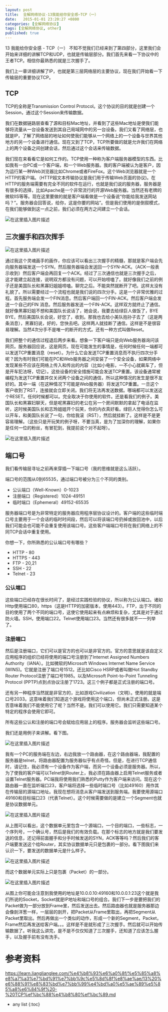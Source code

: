 ```yaml
---
layout: post
title:  全解网络协议-13我能给你安全感~TCP（一）
date:   2015-01-01 23:20:27 +0800
categories: [全解网络协议]
tags: [全解网络协议, other]
published: true
---
```




13 我能给你安全感 - TCP（一）
不知不觉我们已经来到了第四部分，这里我们会开始来详细的讲解TCP和UDP，也就是传输层部分。我们首先来看一下协议中的王者TCP。相信你最熟悉的就是三次握手了。

我们上一章详细讲解了IP，也就是第三层网络层的主要协议，现在我们开始看一下传输层的重要协议TCP。

## TCP

TCP的全称是Transmission Control Protocol。这个协议的目的就是创建一个Session，通过这个Session来传输数据。

我们在数据链路层查看了源和目标Mac地址，并看到了这些Mac地址是使我们能够将流量从一台设备发送到其自己局域网中的另一台设备。我们又看了网络层，也就是IP，了解了网络层的地址如何使我们能够从一个网络上的一个设备与世界其他地方的另一个设备进行通信。现在又到了TCP，TCP所要做的就是允许我们在网络上的两个设备之间创建会话，然后通过这个会话来传输数据。

我们现在来看看它是如何工作的。TCP使用一种称为客户端服务器模型的东西。比如我有一台PC或一个客户端，和一个Web服务器。我的客户端被认为是客户，因为运行某一种Web浏览器比如Chrome或者FireFox。这个Web浏览器就是一个HTTP的客户端。（HTTP超文本传输协议是我们用于传输Web页面的协议)。在HTTP的服务端需要有完全不同的软件在运行，也就是我们说的服务器，服务器是有很多的选择，比如Apache是一个非常流行的开源Web服务器。当然还有老牌的微软IIS等等。现在这里要做的就是客户端看做是一个设备说“你能给我发送网站吗？”。服务器会回答说，给你，这是你要的网站”。但是我们使用的是倒叙模式，在我们能够做到这一点之前，我们必须在两方之间建立一个会话。

![在这里插入图片描述](https://learn.lianglianglee.com/%e4%b8%93%e6%a0%8f/%e5%85%a8%e8%a7%a3%e7%bd%91%e7%bb%9c%e5%8d%8f%e8%ae%ae/assets/20210202133201608.png)

## 三次握手和四次挥手

![在这里插入图片描述](https://learn.lianglianglee.com/%e4%b8%93%e6%a0%8f/%e5%85%a8%e8%a7%a3%e7%bd%91%e7%bb%9c%e5%8d%8f%e8%ae%ae/assets/20210202133309953.png)

通过我这个灵魂画手的画作，你应该可以看出三次握手的精髓，那就是客户端会先向服务器端发送一个SYN，然后服务器端会发送回一个SYN-ACK。（ACK一般表示收到）然后客户端会再回复一个ACK。经过了三次通信也就是三次握手之后，这才能建立起连接，说明双方都没有问题，可以开始唠嗑了。就好像我们之前的例子还是美国队长和黑寡妇姐姐唠嗑。聊完之后。不能突然就断开了吧。这样太没有礼貌了。所以需要经过一个流程也就是我们说的四次分手。这是一个非常优雅的过程。首先服务端会发一个FIN消息。然后客户端回一个FIN-ACK。然后客户端会发送一个自己的FIN 消息。然后服务器发送一个FIN-ACK。这样双方就终止了通信。就好像黑寡妇姐不想和美国队长说话了，她会说，我要去给绿巨人做饭了，BYE BYE，然后美国队长会说，好您了，收到。那我也去给小美队抱孙子去了（这是两条消息），黑寡妇说，好的，您快去吧。这样两人就挂断了通信。这样是不是很容易理解。当然4次分手不是唯一的断开的方式。还有一种方式叫做Reset。

我们把整个的通信过程退后两步来看。想象一下客户端只是向Web服务器询问该网页。服务器回应说，这是网页。现在可能发生的事情是，任何时候任何一端都可以发送TCP重置消息（reset）。为什么它会发送TCP重置消息而不执行四次分手呢？因为有时我们可能在PC和Web服务器之间安装了一个安全设备，如果网络中发现某些不应该在网络上传入和传出的内容（比如小电影，一不小心就飙车了，但是开车犯法呀，切记）。这些设备的安全措施可能会发送TCP重置。该设备通常被编程为发送TCP重置并仅关闭两个设备之间的通信，所以这种情况的发生是很不友好的。其中一端（在这种情况下可能是Web服务器）将发送TCP重置。一旦这个客户收到了RST，连接就会立即关闭。我们将无法再发送数据。哪端都可以发送这个RESET。任何时候都可以。完全取决于你使用的软件。还是看我们的例子。美国队长和黑寡妇聊天，但是呢黑寡妇的老公在另一个房间默默的拿起了电话在监听，这时候美国队长和志玲姐姐开个玩笑，你的内衣真好看。绿巨人觉得你怎么可以开车，和美国队长说了一句，你给我滚（RST），然后就挂断了。这样是不是更容易理解。（这些只是开玩笑的例子呀，不要当真，是为了加深你的理解，如果你是任何一位的粉丝，有冒犯到，我提前说个对不起呀）。

![在这里插入图片描述](https://learn.lianglianglee.com/%e4%b8%93%e6%a0%8f/%e5%85%a8%e8%a7%a3%e7%bd%91%e7%bb%9c%e5%8d%8f%e8%ae%ae/assets/20210202133228851.png)

## 端口号

我们看传输层寻址之前再来穿插一下端口号（我的思维就是这么活跃）。

端口号的范围从0到65535，通过端口号被分为三个不同的类别。

* 公认端口（Well-Known）0-1023
* 注册端口（Registered）1024-49151
* 临时端口（Ephemeral）49152-65535

服务器端口号是为非常特定的服务器应用程序层协议设计的。客户端的这些临时端口号主要用于一个会话的临时时间段，然后可以将该端口号扔掉或放回池中，以后我们可能会也可能不会重复使用该端口号。这些客户端端口号将在我们网络上的不同TCP会话中重复使用。

你想一下，你所熟悉的公认端口号有哪些？

* HTTP - 80
* HTTPS - 443
* FTP - 20,21
* SSH - 22
* Telnet - 23

### 公认端口

这些端口已经存在很长时间了，是经过实践检验的协议，所以称为公认端口。诸如Http使用端口80，https（这是HTTP的加密版本，使用443）。FTP，出于不同的目的使用了两个不同的端口号，这使它使用起来有点麻烦和复杂，尤其是对于通过防火墙。SSH，使用端口22。Telnet使用端口23。当然还有很多就不一一列举了。

### 注册端口

然后是注册端口，它们可以是官方的也可以是非官方的。官方的意思就是该自定义应用程序的组织已经将使用的端口号注册到了Internet Assigned Numbers Authority（IANA）。比如微软的Microsoft Windows Internet Name Service (WINS)。它就是注册了端口号1512。还比如Cisco HSRP或者叫做Hot Standby Router Protocol注册了端口号1985。以及Microsoft Point-to-Point Tunneling Protocol (PPTP)点到点协议注册了1723。这三个例子都是正式注册的端口号。

还有另一种程序当然就是非官方的，比如游戏Civilization（文明）。使用的就是端口号2033。这意味着我们知道这个游戏将使用这个端口，但尚未正式注册。这是否意味着我们不能使用它了呢？当然不是。我们可以使用它。我们只需要知道某个特定的程序会使用它即可。

所有这些公认和注册的端口号会赋给应用层上的程序。服务器会监听这些端口号。

我们还是用例子来讲解。看下图。

![在这里插入图片描述](https://learn.lianglianglee.com/%e4%b8%93%e6%a0%8f/%e5%85%a8%e8%a7%a3%e7%bd%91%e7%bb%9c%e5%8d%8f%e8%ae%ae/assets/202102021333371.png)

我有一个PC的服务端在左边，右边我放一个路由器，在这个路由器端，我配置的服务器是telnet，将路由器配置为服务器似乎有点奇怪。但是，在进行TCP通信时，请记住，我必须有一个设备作为客户端，而另一个设备必须是服务器。所以，为了使我的客户端可以Telnet到Router上，我必须在路由器上启用Telnet服务或者设置Telnet服务器。PC端我将使用我们熟悉的Putty作为客户端来访问。现在这个路由器一直在监听端口23，客户端将选择一些临时端口号（比如49160）用作其在传输层的源端口地址。我现在想将消息从客户端发送到服务端。我要使用源端口49160和目标端口23（代表Telnet）。这个时候需要做的是建立一个Segment也就是协议数据单元。

![在这里插入图片描述](https://learn.lianglianglee.com/%e4%b8%93%e6%a0%8f/%e5%85%a8%e8%a7%a3%e7%bd%91%e7%bb%9c%e5%8d%8f%e8%ae%ae/assets/20210202133402425.png)

从上图可以看出，这个数据单元里包含一个源端口，一个目的端口，一些标志，一个序列号，一个确认号，然后是我们的有效负载。在那个标志的地方就是我们要发送的信息，还记得前面握手和分手时候发送的SYN，ACK等等吗？然后我们的客户端要发送这个给Router，其实协议数据单元只是包裹的一部分。看下图我们来认识一下，要发送的数据单元是什么样子。

![在这里插入图片描述](https://learn.lianglianglee.com/%e4%b8%93%e6%a0%8f/%e5%85%a8%e8%a7%a3%e7%bd%91%e7%bb%9c%e5%8d%8f%e8%ae%ae/assets/20210202141228321.png)

而这个数据单元实际上只是包裹（Packet）的一部分。

![在这里插入图片描述](https://learn.lianglianglee.com/%e4%b8%93%e6%a0%8f/%e5%85%a8%e8%a7%a3%e7%bd%91%e7%bb%9c%e5%8d%8f%e8%ae%ae/assets/20210202141300879.png)

从图上你可能会注意到我使用的地址是10.0.0.10:49160和10.0.0.1:23这个就是我们所说的Socket，Socket就是IP地址和端口号的组合。我们下一步是要把我们的Packet做为一部分放到Frame里，然后发送出去。然后路由器也就是服务器那边会像剖洋葱一样，一层层的剖开，把Packet从Frame里取出，再把Segment从Packet里取出。然后再做出一个类似的动作，形成一个新的Segment，Packet，Frame然后再发送给客户端。。。这样是不是就形成了三次握手。然后就可以开始传输数据了。听我这么讲完，是不是不仅仅知道了三次握手，还知道了应该怎么握手，以及握手前有没有洗手。




# 参考资料

https://learn.lianglianglee.com/%e4%b8%93%e6%a0%8f/%e5%85%a8%e8%a7%a3%e7%bd%91%e7%bb%9c%e5%8d%8f%e8%ae%ae/13%20%e6%88%91%e8%83%bd%e7%bb%99%e4%bd%a0%e5%ae%89%e5%85%a8%e6%84%9f%20-%20TCP%ef%bc%88%e4%b8%80%ef%bc%89.md

* any list
{:toc}
